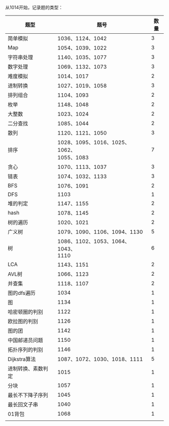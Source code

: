 从1014开始，记录题的类型：

| 题型               | 题号                                           | 数量 |
| ------------------ | ---------------------------------------------- | ---- |
| 简单模拟           | 1036、1124、1042                               | 3    |
| Map                | 1054、1039、1022                               | 3    |
| 字符串处理         | 1140、1035、1077                               | 3    |
| 数字处理           | 1069、1132、1073                               | 3    |
| 难度模拟           | 1014、1017                                     | 2    |
| 进制转换           | 1027、1019、1058                               | 3    |
| 排列组合           | 1104、1093                                     | 2    |
| 枚举               | 1148、1048                                     | 2    |
| 大整数             | 1023、1024                                     | 2    |
| 二分查找           | 1085、1044                                     | 2    |
| 散列               | 1120、1121、1050                               | 3    |
| 排序               | 1028、1095、1016、1025、1062、<br />1055、1083 | 7    |
| 贪心               | 1070、1113、1037                               | 3    |
| 链表               | 1074、1032、1133                               | 3    |
| BFS                | 1076、1091                                     | 2    |
| DFS                | 1103                                           | 1    |
| 堆的判定           | 1147、1155                                     | 2    |
| hash               | 1078、1145                                     | 2    |
| 树的遍历           | 1020、1021                                     | 2    |
| 广义树             | 1079、1090、1106、1094、1130                   | 5    |
| 树                 | 1086、1102、1053、1064、1043、<br />1110       | 6    |
| LCA                | 1143、1151                                     | 2    |
| AVL树              | 1066、1123                                     | 2    |
| 并查集             | 1118、1107                                     | 2    |
| 图的dfs遍历        | 1034                                           | 1    |
| 图                 | 1134                                           | 1    |
| 哈密顿圈的判别     | 1122                                           | 1    |
| 欧拉图的判别       | 1126                                           | 1    |
| 图的团             | 1142                                           | 1    |
| 中国邮递员问题     | 1150                                           | 1    |
| 拓扑序列的判别     | 1146                                           | 1    |
| Dijkstra算法       | 1087、1072、1030、1018、1111                   | 5    |
| 进制转换、素数判定 | 1015                                           | 1    |
| 分块               | 1057                                           | 1    |
| 最长不下降子序列   | 1045                                           | 1    |
| 最长回文子串       | 1040                                           | 1    |
| 01背包             | 1068                                           | 1    |
|                    |                                                |      |

